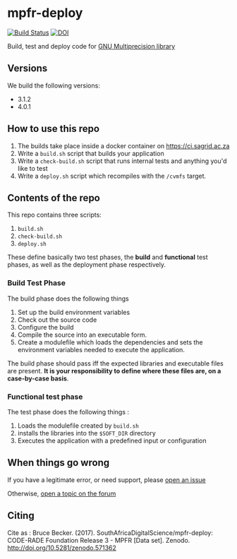# mpfr-deploy

[![Build Status](https://ci.sagrid.ac.za/buildStatus/icon?job=mpfr-deploy)](https://ci.sagrid.ac.za/job/mpfr-deploy) [![DOI](https://zenodo.org/badge/29202685.svg)](https://zenodo.org/badge/latestdoi/29202685)


Build, test and deploy code for [GNU Multiprecision library](http://www.mpfr.org/)

## Versions

We build the following versions:

 - 3.1.2
 - 4.0.1

## How to use this repo

  1. The builds take place inside a docker container on https://ci.sagrid.ac.za
  1. Write a `build.sh` script that builds your application
  1. Write a `check-build.sh` script that runs internal tests and anything you'd like to test
  1. Write a `deploy.sh` script which recompiles with the `/cvmfs` target.

## Contents of the repo

This repo contains three scripts:

  1. `build.sh`
  2. `check-build.sh`
  3. `deploy.sh`

These define basically two test phases, the **build** and **functional** test phases, as well as the deployment phase respectively.

### Build Test Phase

The build phase does the following things

  1. Set up the build environment variables
  2. Check out the source code
  3. Configure the build
  4. Compile the source into an executable form.
  5. Create a modulefile which loads the dependencies and sets the environment variables needed to execute the application.

The build phase should pass iff the expected libraries and executable files are present. **It is your responsibility to define where these files are, on a case-by-case basis**.

### Functional test phase

The test phase does the following things :

  1. Loads the modulefile created by `build.sh`
  1. installs the libraries into the `$SOFT_DIR` directory
  2. Executes the application with a predefined input or configuration


## When things go wrong

If you have a legitimate error, or need support, please [open an issue](../../issues)

Otherwise, [open a topic on the forum](https://discourse.sci-gaia.eu)

## Citing

Cite as : Bruce Becker. (2017). SouthAfricaDigitalScience/mpfr-deploy: CODE-RADE Foundation Release 3 - MPFR [Data set]. Zenodo. http://doi.org/10.5281/zenodo.571362
